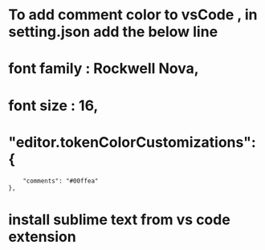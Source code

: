 # To add comment color to vsCode , in setting.json add the below line

# font family : Rockwell Nova,
# font size : 16,
# "editor.tokenColorCustomizations": {
        "comments": "#00ffea"
    },

# install sublime text from vs code extension
